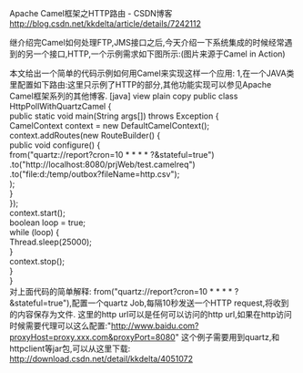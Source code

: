 Apache Camel框架之HTTP路由 - CSDN博客 http://blog.csdn.net/kkdelta/article/details/7242112

继介绍完Camel如何处理FTP,JMS接口之后,今天介绍一下系统集成的时候经常遇到的另一个接口,HTTP,一个示例需求如下图所示:(图片来源于Camel in Action)

本文给出一个简单的代码示例如何用Camel来实现这样一个应用:
1,在一个JAVA类里配置如下路由:这里只示例了HTTP的部分,其他功能实现可以参见Apache Camel框架系列的其他博客.
[java] view plain copy
public class HttpPollWithQuartzCamel {  
    public static void main(String args[]) throws Exception {  
        CamelContext context = new DefaultCamelContext();  
        context.addRoutes(new RouteBuilder() {  
            public void configure() {                  
                from("quartz://report?cron=10 * * * * ?&stateful=true")  
                .to("http://localhost:8080/prjWeb/test.camelreq")  
                .to("file:d:/temp/outbox?fileName=http.csv");  
                );  
            }  
        });  
        context.start();  
        boolean loop = true;  
        while (loop) {  
            Thread.sleep(25000);  
        }  
        context.stop();  
    }  
}  
对上面代码的简单解释: from("quartz://report?cron=10 * * * * ?&stateful=true"),配置一个quartz Job,每隔10秒发送一个HTTP request,将收到的内容保存为文件.
这里的http url可以是任何可以访问的http url,如果在http访问时候需要代理可以这么配置:"http://www.baidu.com?proxyHost=proxy.xxx.com&proxyPort=8080"
这个例子需要用到quartz,和httpclient等jar包,可以从这里下载: http://download.csdn.net/detail/kkdelta/4051072

